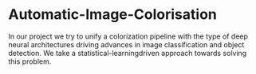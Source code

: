 # Automatic-Image-Colorisation
In our project we try to unify a colorization pipeline with the type of deep neural architectures driving advances in image classification and object detection. We take a statistical-learningdriven approach towards solving this problem.

